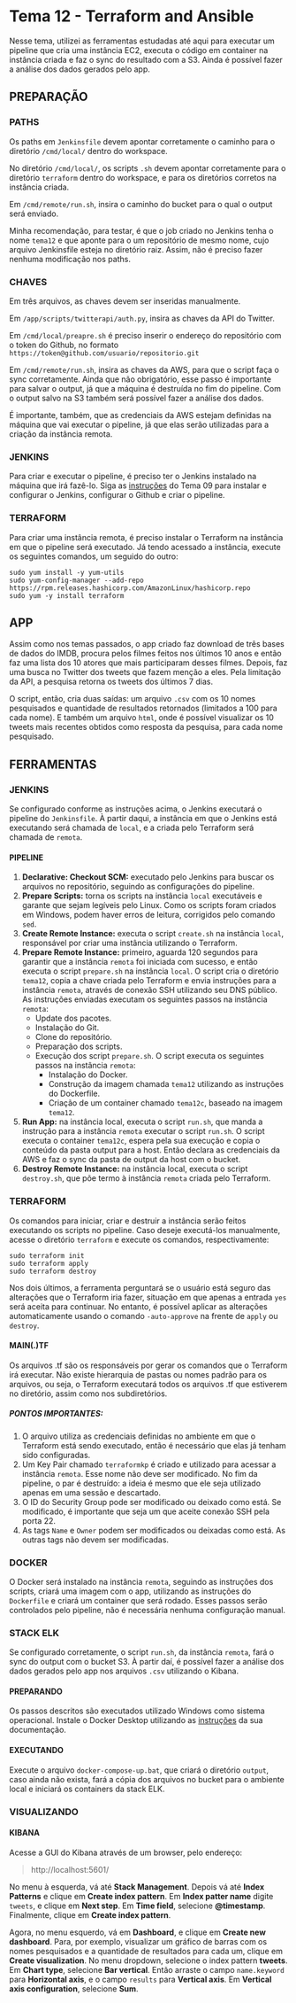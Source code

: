 # Tema 12 - Terraform and Ansible

Nesse tema, utilizei as ferramentas estudadas até aqui para executar um pipeline que cria uma instância EC2, executa o código em container na instância criada e faz o sync do resultado com a S3. Ainda é possível fazer a análise dos dados gerados pelo app.

## PREPARAÇÃO

### PATHS

Os paths em `Jenkinsfile` devem apontar corretamente o caminho para o diretório `/cmd/local/` dentro do workspace.

No diretório `/cmd/local/`, os scripts `.sh` devem apontar corretamente para o diretório `terraform` dentro do workspace, e para os diretórios corretos na instância criada.

Em `/cmd/remote/run.sh`, insira o caminho do bucket para o qual o output será enviado.

Minha recomendação, para testar, é que o job criado no Jenkins tenha o nome `tema12` e que aponte para o um repositório de mesmo nome, cujo arquivo Jenkinsfile esteja no diretório raiz. Assim, não é preciso fazer nenhuma modificação nos paths.

### CHAVES

Em três arquivos, as chaves devem ser inseridas manualmente. 

Em `/app/scripts/twitterapi/auth.py`, insira as chaves da API do Twitter. 

Em `/cmd/local/preapre.sh` é preciso inserir o endereço do repositório com o token do Github, no formato `https://token@github.com/usuario/repositorio.git`

Em `/cmd/remote/run.sh`, insira as chaves da AWS, para que o script faça o sync corretamente. Ainda que não obrigatório, esse passo é importante para salvar o output, já que a máquina é destruída no fim do pipeline. Com o output salvo na S3 também será possível fazer a análise dos dados.

É importante, também, que as credenciais da AWS estejam definidas na máquina que vai executar o pipeline, já que elas serão utilizadas para a criação da instância remota.

### JENKINS

Para criar e executar o pipeline, é preciso ter o Jenkins instalado na máquina que irá fazê-lo. Siga as [instruções](https://github.com/ilegra/data-engineering-team/tree/main/Cloud%20Data%20Engineering%20Training/1-devops-and-cloud-basics/lucas-scalon/Tema%2009#jenkins) do Tema 09 para instalar e configurar o Jenkins, configurar o Github e criar o pipeline.

### TERRAFORM

Para criar uma instância remota, é preciso instalar o Terraform na instância em que o pipeline será executado. Já tendo acessado a instância, execute os seguintes comandos, um seguido do outro:

    sudo yum install -y yum-utils
    sudo yum-config-manager --add-repo https://rpm.releases.hashicorp.com/AmazonLinux/hashicorp.repo
    sudo yum -y install terraform

## APP

Assim como nos temas passados, o app criado faz download de três bases de dados do IMDB, procura pelos filmes feitos nos últimos 10 anos e então faz uma lista dos 10 atores que mais participaram desses filmes. Depois, faz uma busca no Twitter dos tweets que fazem menção a eles. Pela limitação da API, a pesquisa retorna os tweets dos últimos 7 dias.

O script, então, cria duas saídas: um arquivo `.csv` com os 10 nomes pesquisados e quantidade de resultados retornados (limitados a 100 para cada nome). E também um arquivo `html`, onde é possível visualizar os 10 tweets mais recentes obtidos como resposta da pesquisa, para cada nome pesquisado.

##  FERRAMENTAS

### JENKINS

Se configurado conforme as instruções acima, o Jenkins executará o pipeline do `Jenkinsfile`.  À partir daqui, a instância em que o Jenkins está executando será chamada de `local`, e a criada pelo Terraform será chamada de `remota`.

#### PIPELINE

1. **Declarative: Checkout SCM:** executado pelo Jenkins para buscar os arquivos no repositório, seguindo as configurações do pipeline.
2. **Prepare Scripts:** torna os scripts na instância `local` executáveis e garante que sejam legíveis pelo Linux. Como os scripts foram criados em Windows, podem haver erros de leitura, corrigidos pelo comando `sed`.
3. **Create Remote Instance:** executa o script `create.sh` na instância `local`, responsável por criar uma instância utilizando o Terraform.
4. **Prepare Remote Instance:** primeiro, aguarda 120 segundos para garantir que a instância `remota` foi iniciada com sucesso, e então executa o script `prepare.sh` na instância `local`. O script cria o diretório `tema12`, copia a chave criada pelo Terraform e envia instruções para a instância `remota`, através de conexão SSH utilizando seu DNS público. As instruções enviadas executam os seguintes passos na instância `remota`:
	* Update dos pacotes.
	* Instalação do Git.
	* Clone do repositório.
	* Preparação dos scripts.
	* Execução dos script `prepare.sh`.
O script executa os seguintes passos na instância `remota`:
		* Instalação do Docker.
		* Construção da imagem chamada `tema12` utilizando as instruções do Dockerfile.
		* Criação de um container chamado `tema12c`, baseado na imagem `tema12`.
5. **Run App:** na instância local, executa o script `run.sh`, que manda a instrução para a instância `remota` executar o script `run.sh`. O script executa o container `tema12c`, espera pela sua execução e copia o conteúdo da pasta output para a host. Então declara as credenciais da AWS e faz o sync da pasta de output da host com o bucket.
6. **Destroy Remote Instance:** na instância local, executa o script `destroy.sh`, que põe termo à instância `remota` criada pelo Terraform.

### TERRAFORM

Os comandos para iniciar, criar e destruir a instância serão feitos executando os scripts no pipeline. Caso deseje executá-los manualmente, acesse o diretório `terraform` e execute os comandos, respectivamente:

    sudo terraform init
    sudo terraform apply
    sudo terraform destroy

Nos dois últimos, a ferramenta perguntará se o usuário está seguro das alterações que o Terraform iria fazer, situação em que apenas a entrada `yes` será aceita para continuar. No entanto, é possível aplicar as alterações automaticamente usando o comando `-auto-approve` na frente de `apply` ou `destroy`.

#### MAIN(.)TF

Os arquivos .tf são os responsáveis por gerar os comandos que o Terraform irá executar. Não existe hierarquia de pastas ou nomes padrão para os arquivos, ou seja, o Terraform executará todos os arquivos .tf que estiverem no diretório, assim como nos subdiretórios.

##### PONTOS IMPORTANTES:

1. O arquivo utiliza as credenciais definidas no ambiente em que o Terraform está sendo executado, então é necessário que elas já tenham sido configuradas.
2. Um Key Pair chamado `terraformkp` é criado e utilizado para acessar a instância `remota`. Esse nome não deve ser modificado. No fim da pipeline, o par é destruído: a ideia é mesmo que ele seja utilizado apenas em uma sessão e descartado.
3. O ID do Security Group pode ser modificado ou deixado como está. Se modificado, é importante que seja um que aceite conexão SSH pela porta 22.
4. As tags `Name` e `Owner` podem ser modificados ou deixadas como está. As outras tags não devem ser modificadas.

### DOCKER

O Docker será instalado na instância `remota`, seguindo as instruções dos scripts, criará uma imagem com o app, utilizando as instruções do `Dockerfile` e criará um container que será rodado. Esses passos serão controlados pelo pipeline, não é necessária nenhuma configuração manual.

### STACK ELK

Se configurado corretamente, o script `run.sh`, da instância `remota`, fará o sync do output com o bucket S3. À partir daí, é possível fazer a análise dos dados gerados pelo app nos arquivos `.csv` utilizando o Kibana.

#### PREPARANDO

Os passos descritos são executados utilizado Windows como sistema operacional. Instale o Docker Desktop utilizando as [instruções](https://docs.docker.com/desktop/windows/install/) da sua documentação.

#### EXECUTANDO

Execute o arquivo `docker-compose-up.bat`, que criará o diretório `output`, caso ainda não exista, fará a cópia dos arquivos no bucket para o ambiente local e iniciará os containers da stack ELK.

### VISUALIZANDO

#### KIBANA

Acesse a GUI do Kibana através de um browser, pelo endereço: 
> http://localhost:5601/

No menu à esquerda, vá até **Stack Management**. Depois vá até **Index Patterns** e clique em **Create index pattern**. Em **Index patter name** digite `tweets`, e clique em **Next step**. Em **Time field**, selecione **@timestamp**. Finalmente, clique em **Create index pattern**.

Agora, no menu esquerdo, vá em **Dashboard**, e clique em **Create new dashboard**. Para, por exemplo, visualizar um gráfico de barras com os nomes pesquisados e a quantidade de resultados para cada um, clique em **Create visualization**. No menu dropdown, selecione o index pattern **tweets**. Em **Chart type**, selecione **Bar vertical**. Então arraste  o campo `name.keyword` para **Horizontal axis**, e o campo `results` para **Vertical axis**. Em **Vertical axis configuration**, selecione **Sum**.
